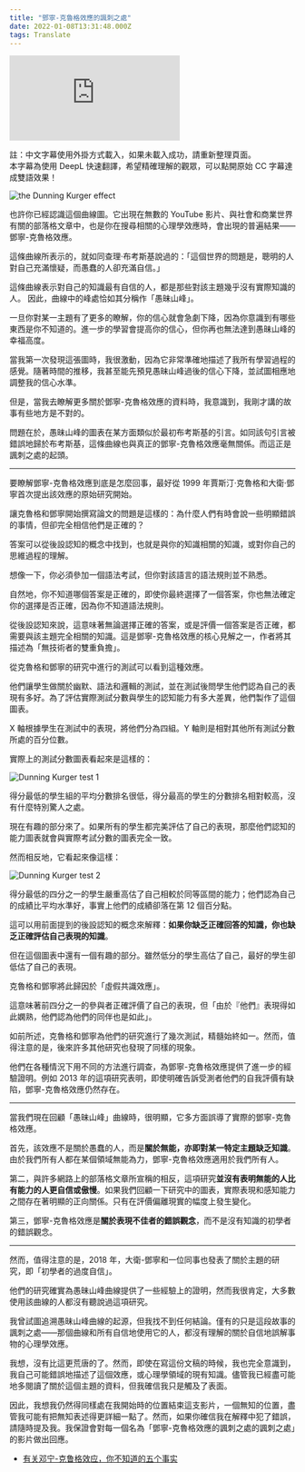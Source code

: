 ```yaml
---
title: "鄧寧-克魯格效應的諷刺之處"
date: 2022-01-08T13:31:48.000Z
tags: Translate
---
```


<iframe id="video" title="The Irony of the Dunning-Kruger Effect" src="https://www.youtube.com/embed/kcfRe15I47I" frameborder="0" allow="accelerometer; autoplay; clipboard-write; encrypted-media; gyroscope; picture-in-picture" allowfullscreen></iframe>
<svelte:head>
  <script src="../youtube.external.subtitle.min.js"></script>
  <script src="../subtitles.parser.js"></script>
</svelte:head>
<script>
  import { onMount } from 'svelte';
  onMount(() => {
    var loadSRT = function(url, callback) {
      var httpRequest = new XMLHttpRequest();
      httpRequest.onreadystatechange = function() {
        if (httpRequest.readyState === XMLHttpRequest.DONE) {
          var subtitles = parser.fromSrt(httpRequest.responseText, true);
          for (var i in subtitles) {
            subtitles[i] = {
              start : subtitles[i].startTime / 1000,
              end   : subtitles[i].endTime / 1000,
              text  : subtitles[i].text
            };
          }
          callback(subtitles);
        }
      };
      httpRequest.open('GET', url, true);
      httpRequest.send(null);
    };
    loadSRT('../The Irony of the Dunning-Kruger Effect.srt', function(subtitles) {
      var youtubeExternalSubtitle = new YoutubeExternalSubtitle.Subtitle(document.getElementById('video'), subtitles);
    });
  })
</script>

註：中文字幕使用外掛方式載入，如果未載入成功，請重新整理頁面。
<br>本字幕為使用 DeepL 快速翻譯，希望精確理解的觀眾，可以點開原始 CC 字幕達成雙語效果！

![the Dunning Kurger effect](https://i.imgur.com/0hoaiZx.jpeg)

也許你已經認識這個曲線圖。它出現在無數的 YouTube 影片、與社會和商業世界有關的部落格文章中，也是你在搜尋相關的心理學效應時，會出現的普遍結果――鄧寧-克魯格效應。

這條曲線所表示的，就如同查理·布考斯基說過的：「這個世界的問題是，聰明的人對自己充滿懷疑，而愚蠢的人卻充滿自信。」

這條曲線表示對自己的知識最有自信的人，都是那些對該主題幾乎沒有實際知識的人。 因此，曲線中的峰處恰如其分稱作「愚昧山峰」。

一旦你對某一主題有了更多的瞭解，你的信心就會急劇下降，因為你意識到有哪些東西是你不知道的。進一步的學習會提高你的信心，但你再也無法達到愚昧山峰的幸福高度。

當我第一次發現這張圖時，我很激動，因為它非常準確地描述了我所有學習過程的感覺。隨著時間的推移，我甚至能先預見愚昧山峰過後的信心下降，並試圖相應地調整我的信心水準。

但是，當我去瞭解更多關於鄧寧-克魯格效應的資料時，我意識到，我剛才講的故事有些地方是不對的。

問題在於，愚昧山峰的圖表在某方面類似於最初布考斯基的引言。如同該句引言被錯誤地歸於布考斯基，這條曲線也與真正的鄧寧-克魯格效應毫無關係。而這正是諷刺之處的起頭。

---

要瞭解鄧寧-克魯格效應到底是怎麼回事，最好從 1999 年賈斯汀·克魯格和大衛·鄧寧首次提出該效應的原始研究開始。

讓克魯格和鄧寧開始撰寫論文的問題是這樣的：為什麼人們有時會說一些明顯錯誤的事情，但卻完全相信他們是正確的？

答案可以從後設認知的概念中找到，也就是與你的知識相關的知識，或對你自己的思維過程的理解。

想像一下，你必須參加一個語法考試，但你對該語言的語法規則並不熟悉。

自然地，你不知道哪個答案是正確的，即使你最終選擇了一個答案，你也無法確定你的選擇是否正確，因為你不知道語法規則。

從後設認知來說，這意味著無論選擇正確的答案，或是評價一個答案是否正確，都需要與該主題完全相關的知識。這是鄧寧-克魯格效應的核心見解之一，作者將其描述為「無技術者的雙重負擔」。

從克魯格和鄧寧的研究中進行的測試可以看到這種效應。

他們讓學生做關於幽默、語法和邏輯的測試，並在測試後問學生他們認為自己的表現有多好。為了評估實際測試分數與學生的認知能力有多大差異，他們製作了這個圖表。

X 軸根據學生在測試中的表現，將他們分為四組。Y 軸則是相對其他所有測試分數所處的百分位數。

實際上的測試分數圖表看起來是這樣的：

![Dunning Kurger test 1](https://i.imgur.com/3UY7Qhm.png)

得分最低的學生組的平均分數排名很低，得分最高的學生的分數排名相對較高，沒有什麼特別驚人之處。

現在有趣的部分來了。如果所有的學生都完美評估了自己的表現，那麼他們認知的能力圖表就會與實際考試分數的圖表完全一致。

然而相反地，它看起來像這樣：

![Dunning Kurger test 2](https://i.imgur.com/ek9QxSk.png)

得分最低的四分之一的學生嚴重高估了自己相較於同等區間的能力；他們認為自己的成績比平均水準好，事實上他們的成績卻落在第 12 個百分點。

這可以用前面提到的後設認知的概念來解釋：**如果你缺乏正確回答的知識，你也缺乏正確評估自己表現的知識**。

但在這個圖表中還有一個有趣的部分。雖然低分的學生高估了自己，最好的學生卻低估了自己的表現。

克魯格和鄧寧將此歸因於「虛假共識效應」。

這意味著前四分之一的參與者正確評價了自己的表現，但「由於『他們』表現得如此嫻熟，他們認為他們的同伴也是如此」。

如前所述，克魯格和鄧寧為他們的研究進行了幾次測試，精髓始終如一。然而，值得注意的是，後來許多其他研究也發現了同樣的現象。

他們在各種情況下用不同的方法進行調查，為鄧寧-克魯格效應提供了進一步的經驗證明。例如 2013 年的這項研究表明，即使明確告訴受測者他們的自我評價有缺陷，鄧寧-克魯格效應仍然存在。

---

當我們現在回顧「愚昧山峰」曲線時，很明顯，它多方面誤導了實際的鄧寧-克魯格效應。

首先，該效應不是關於愚蠢的人，而是**關於無能，亦即對某一特定主題缺乏知識**。由於我們所有人都在某個領域無能為力，鄧寧-克魯格效應適用於我們所有人。

第二，與許多網路上的部落格文章所宣稱的相反，這項研究**並沒有表明無能的人比有能力的人更自信或傲慢**。如果我們回顧一下研究中的圖表，實際表現和感知能力之間存在著明顯的正向關係。只有在評價偏離現實的幅度上發生變化。

第三，鄧寧-克魯格效應是**關於表現不佳者的錯誤觀念**，而不是沒有知識的初學者的錯誤觀念。

---

然而，值得注意的是，2018 年，大衛-鄧寧和一位同事也發表了關於主題的研究，即「初學者的過度自信」。

他們的研究確實為愚昧山峰曲線提供了一些經驗上的證明，然而我很肯定，大多數使用該曲線的人都沒有聽說過這項研究。

我曾試圖追溯愚昧山峰曲線的起源，但我找不到任何結論。僅有的只是這段故事的諷刺之處――那個曲線和所有自信地使用它的人，都沒有理解的關於自信地誤解事物的心理學效應。

我想，沒有比這更荒唐的了。然而，即使在寫這份文稿的時候，我也完全意識到，我自己可能錯誤地描述了這個效應，或心理學領域的現有知識。儘管我已經盡可能地多閱讀了關於這個主題的資料，但我確信我只是觸及了表面。

因此，我想我仍然得同樣處在我開始時的位置結束這支影片，一個無知的位置，盡管我可能有把無知表述得更詳細一點了。然而，如果你確信我在解釋中犯了錯誤，請隨時提及我。我保證會對每一個名為「鄧寧-克魯格效應的諷刺之處的諷刺之處」的影片做出回應。

- [有关邓宁-克鲁格效应，你不知道的五个事实](https://mp.weixin.qq.com/s?__biz=MzA4OTI1MDk0OA==&mid=2651386745&idx=1&sn=2ebfffa92a59aa42191debe4cd7699e5)
